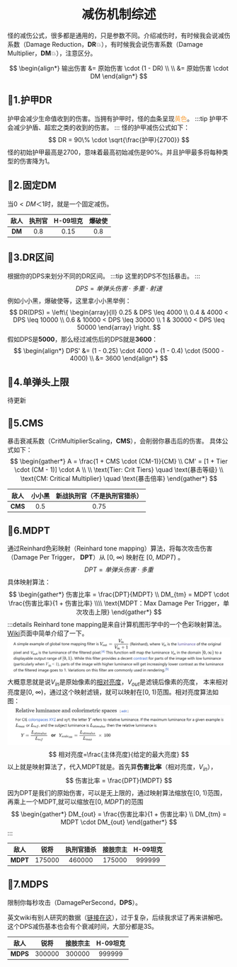 # <center>减伤机制综述</center>

怪的减伤公式，很多都是通用的，只是参数不同。介绍减伤时，有时候我会说减伤系数（Damage
Reduction，**DR**:boom:），有时候我会说伤害系数（Damage Multiplier，**DM**:boom:），注意区分。

$$
\begin{align*}
输出伤害 &= 原始伤害 \cdot (1 - DR) \\ \\
        &= 原始伤害 \cdot DM 
\end{align*}
$$

## :star2:1.护甲DR

护甲会减少生命值收到的伤害。当拥有护甲时，怪的血条呈现<font color=#F9A33F>黄色</font>。
:::tip 
护甲不会减少护盾、超宏之类的收到的伤害。
:::
怪的护甲减伤公式如下：
$$
DR = 90\% \cdot \sqrt{\frac{护甲}{2700}}
$$
怪的初始护甲最高是2700，意味着最高初始减伤是90%。并且护甲最多将每种类型的伤害降为1。

## :star2:2.固定DM

当$0 < DM ＜ 1$时，就是一个固定减伤。


| **敌人** | 执刑官 | H-09坦克 | 爆破使 |
|:------:|:---:|:------:|:---:|
| **DM** | 0.8 |  0.15  | 0.8 |



## :star2:3.DR区间


根据你的DPS来划分不同的DR区间。
:::tip 
这里的DPS不包括暴击。
:::
$$
DPS = 单弹头伤害 \cdot 多重 \cdot 射速
$$
例如小小黑，爆破使等，这里拿小小黑举例：
$$
DR(DPS) =
\left\{
\begin{array}{ll}
0.25 & DPS \leq 4000 \\
0.4 & 4000 < DPS \leq 10000 \\
0.6 & 10000 < DPS \leq 30000 \\
1 & 30000 < DPS \leq 50000
\end{array}
\right.
$$
假如DPS是**5000**，那么经过减伤后的DPS就是**3600**：
$$
\begin{align*}
DPS' &= (1 - 0.25) \cdot 4000 + (1 - 0.4) \cdot (5000 - 4000) \\
&= 3600
\end{align*}
$$

## :star2:4.单弹头上限
待更新
## :star2:5.CMS

暴击衰减系数（CritMultiplierScaling，**CMS**），会削弱你暴击后的伤害。
具体公式如下：
$$
\begin{gather*}
A = \frac{1 + CMS \cdot (CM-1)}{CM} \\
CM' = [1 + Tier \cdot (CM - 1)] \cdot A \\ \\
\text{Tier: Crit Tiers} \quad \text{暴击等级} \\
\text{CM: Critical Multiplier} \quad \text{暴击倍率}
\end{gather*}
$$


| **敌人**  | 小小黑 | 新战执刑官（不是执刑官猎杀） |
|:-------:|:---:|:--------------:|
| **CMS** | 0.5 |      0.75      |


## :star2:6.MDPT
通过Reinhard色彩映射（Reinhard tone mapping）算法，将每次攻击伤害（Damage Per Trigger， **DPT**）从 $[0, \; \infty)$ 映射在 $[0, \; MDPT)$ 。
$$
DPT = 单弹头伤害 \cdot 多重
$$
具体映射算法：
$$
\begin{gather*}
伤害比率 = \frac{DPT}{MDPT} \\
DM_{tm} = MDPT \cdot \frac{伤害比率}{1 + 伤害比率} \\\\
\text{MDPT：Max Damage Per Trigger，单次攻击上限}
\end{gather*}
$$
:::details
Reinhard tone mapping是来自计算机图形学中的一个色彩映射算法。[Wiki](https://en.wikipedia.org/wiki/Tone_mapping)页面中简单介绍了一下。![Reinhard_Tone_Mapping.png](src%2FReinhard_Tone_Mapping.png)
大概意思就是说$V_{in}$是原始像素的[相对亮度](https://en.wikipedia.org/wiki/Relative_luminance)，$V_{out}$是滤镜后像素的亮度， 本来相对亮度是$[0, \; \infty)$，通过这个映射滤镜，就可以映射在$[0, \; 1)$范围。相对亮度算法如图：![Relative luminance.png](src%2FRelative%20luminance.png)
$$
相对亮度=\frac{主体亮度}{给定的最大亮度}
$$
以上就是映射算法了，代入MDPT就是。首先算**伤害比率**（相对亮度，$V_{in}$），
$$
伤害比率 = \frac{DPT}{MDPT}
$$
因为DPT是我们的原始伤害，可以是无上限的，通过映射算法缩放在$[0, \; 1)$范围，再乘上一个MDPT,就可以缩放在$[0, \; MDPT)$的范围
$$
\begin{gather*}
DM_{out} = \frac{伤害比率}{1 + 伤害比率} \\
DM_{tm} = MDPT \cdot DM_{out}
\end{gather*}
$$
:::

|  **敌人**  |   锐将   | 执刑官猎杀  |  接肢宗主  | H-09坦克 |
|:--------:|:------:|:------:|:------:|:------:|
| **MDPT** | 175000 | 460000 | 175000 | 999999 |

## :star2:7.MDPS

限制你每秒攻击（DamagePerSecond，**DPS**）。

英文wiki有别人研究的数据（[链接在这](https://wiki.warframe.com/w/Necramite)），过于复杂，后续我求证了再来讲解吧。这个DPS减伤基本也会有个衰减时间，大部分都是3S。


|  **敌人**  |   锐将   |  接肢宗主  | H-09坦克 |
|:--------:|:------:|:------:|:------:|
| **MDPS** | 300000 | 300000 | 999999 |


